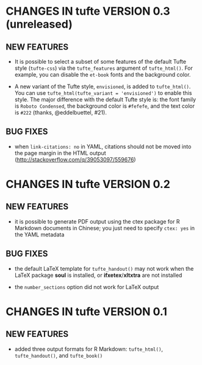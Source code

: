 # CHANGES IN tufte VERSION 0.3 (unreleased)

## NEW FEATURES

- It is possible to select a subset of some features of the default Tufte style (`tufte-css`) via the `tufte_features` argument of `tufte_html()`. For example, you can disable the `et-book` fonts and the background color.

- A new variant of the Tufte style, `envisioned`, is added to `tufte_html()`. You can use `tufte_html(tufte_variant = 'envisioned')` to enable this style. The major difference with the default Tufte style is: the font family is `Roboto Condensed`, the background color is `#fefefe`, and the text color is `#222` (thanks, @eddelbuettel, #21).

## BUG FIXES

- when `link-citations: no` in YAML, citations should not be moved into the page margin in the HTML output (http://stackoverflow.com/q/39053097/559676)

# CHANGES IN tufte VERSION 0.2

## NEW FEATURES

- it is possible to generate PDF output using the ctex package for R Markdown documents in Chinese; you just need to specify `ctex: yes` in the YAML metadata

## BUG FIXES

- the default LaTeX template for `tufte_handout()` may not work when the LaTeX
  package **soul** is installed, or **ifxetex**/**xltxtra** are not installed

- the `number_sections` option did not work for LaTeX output

# CHANGES IN tufte VERSION 0.1

## NEW FEATURES

- added three output formats for R Markdown: `tufte_html()`, `tufte_handout()`, 
and `tufte_book()`
